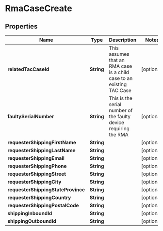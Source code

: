 # RmaCaseCreate

## Properties
Name | Type | Description | Notes
------------ | ------------- | ------------- | -------------
**relatedTacCaseId** | **String** | This assumes that an RMA case is a child case to an existing TAC Case |  [optional]
**faultySerialNumber** | **String** | This is the serial number of the faulty device requiring the RMA |  [optional]
**requesterShippingFirstName** | **String** |  |  [optional]
**requesterShippingLastName** | **String** |  |  [optional]
**requesterShippingEmail** | **String** |  |  [optional]
**requesterShippingPhone** | **String** |  |  [optional]
**requesterShippingStreet** | **String** |  |  [optional]
**requesterShippingCity** | **String** |  |  [optional]
**requesterShippingStateProvince** | **String** |  |  [optional]
**requesterShippingCountry** | **String** |  |  [optional]
**requesterShippingPostalCode** | **String** |  |  [optional]
**shippingInboundId** | **String** |  |  [optional]
**shippingOutboundId** | **String** |  |  [optional]
